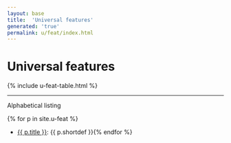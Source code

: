 ```yaml
---
layout: base
title:  'Universal features'
generated: 'true'
permalink: u/feat/index.html
---
```


# Universal features

{% include u-feat-table.html %}

----------

Alphabetical listing

{% for p in site.u-feat %}
* [{{ p.title }}](): {{ p.shortdef }}{% endfor %}

